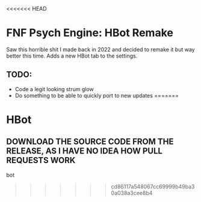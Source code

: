 <<<<<<< HEAD
# FNF Psych Engine: HBot Remake

Saw this horrible shit I made back in 2022 and decided to remake it but way better this time.
Adds a new HBot tab to the settings.

## TODO:
- Code a legit looking strum glow
- Do something to be able to quickly port to new updates
=======
# HBot
## DOWNLOAD THE SOURCE CODE FROM THE RELEASE, AS I HAVE NO IDEA HOW PULL REQUESTS WORK
bot
>>>>>>> cd86117a548067cc69999b49ba30a038a3cee8b4
